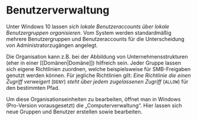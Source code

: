 # Benutzerverwaltung
Unter Windows 10 lassen *sich lokale Benutzeraccounts über lokale Benutzergruppen organisieren*. Vom System werden standardmäßig mehrere Benutzergruppen und Benutzeraccounts für die Unterscheidung von Administratorzugängen angelegt.

Die Organisation kann z.B. bei der Abbildung von Unternehmensstrukturen (eher in einer [[Domänen|Domäne]]) hilfreich sein. Jeder Gruppe lassen sich eigene Richtlinien zuordnen, welche beispielsweise für SMB-Freigaben genutzt werden können. Für jegliche Richtlinien gilt: *Eine Richtlinie die einen Zugriff verweigert* (`DENY`) *steht über jedem zugelassenen Zugriff* (`ALLOW`) für den bestimmten Pfad.

Um diese Organisationseinheiten zu bearbeiten, öffnet man in Windows (Pro-Version vorausgesetzt) die „Computerverwaltung“. Hier lassen sich neue Gruppen und Benutzer erstellen sowie bearbeiten.